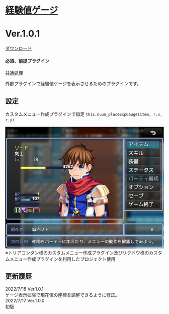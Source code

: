 # [経験値ゲージ](https://raw.githubusercontent.com/nuun888/MZ/master/NUUN_ExpGauge.js)
# Ver.1.0.1
[ダウンロード](https://raw.githubusercontent.com/nuun888/MZ/master/NUUN_ExpGauge.js)
#### 必須、前提プラグイン
[共通処理](https://github.com/nuun888/MZ/blob/master/README/BattlerOverlayBase.md)  

外部プラグインで経験値ゲージを表示させるためのプラグインです。  

## 設定
カスタムメニュー作成プラグインで指定
`this.nuun_placeExpGauge(item, r.x, r.y)`  

![画像](img/ExpGauge.png)  
※トリアコンタン様のカスタムメニュー作成プラグイン及びリクドウ様のカスタムメニュー作成プラグインを利用したプロジェクト使用

## 更新履歴
2022/7/18 Ver.1.0.1  
ゲージ表示拡張で現在値の座標を調整できるように修正。  
2022/7/17 Ver.1.0.0  
初版  
